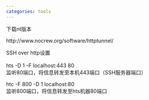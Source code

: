 ```yaml
---
categories: tools
---
```

<p>下载nt版本</p>
<p>http://www.nocrew.org/software/httptunnel/</p>
<p>SSH over http设置<br /><br />hts -D 1 -F localhost:443 80<br />监听80端口，将信息转发至本机443端口（SSH服务器端口）</p>
<p>htc -F 800 -D 1 localhost:80<br />监听800端口，将信息转发至hts机器80端口</p>